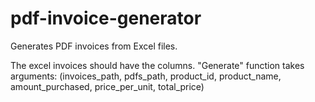 # pdf-invoice-generator
Generates PDF invoices from Excel files.

The excel invoices should have the columns.
"Generate" function takes arguments:
(invoices_path, pdfs_path, product_id, product_name, amount_purchased, price_per_unit, total_price)

